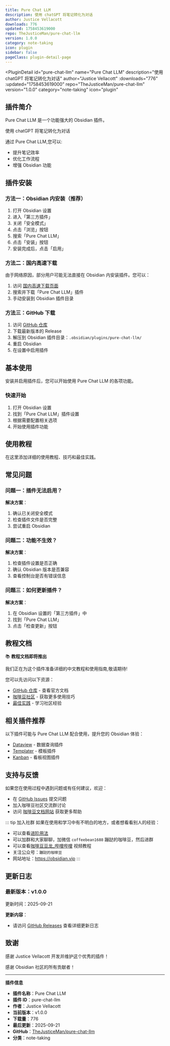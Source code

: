 ```yaml
---
title: Pure Chat LLM
description: 使用 chatGPT 将笔记转化为对话
author: Justice Vellacott
downloads: 776
updated: 1758453619000
repo: TheJusticeMan/pure-chat-llm
version: 1.0.0
category: note-taking
icon: plugin
sidebar: false
pageClass: plugin-detail-page
---
```


<PluginDetail
  id="pure-chat-llm"
  name="Pure Chat LLM"
  description="使用 chatGPT 将笔记转化为对话"
  author="Justice Vellacott"
  :downloads="776"
  :updated="1758453619000"
  repo="TheJusticeMan/pure-chat-llm"
  version="1.0.0"
  category="note-taking"
  icon="plugin"
>

<!-- AUTO_GENERATED_START -->
## 插件简介

Pure Chat LLM 是一个功能强大的 Obsidian 插件。

使用 chatGPT 将笔记转化为对话

通过 Pure Chat LLM,您可以:

- 提升笔记效率
- 优化工作流程
- 增强 Obsidian 功能

<!-- AUTO_GENERATED_END -->

<!-- AUTO_GENERATED_START -->
## 插件安装

### 方法一：Obsidian 内安装（推荐）

1. 打开 Obsidian 设置
2. 进入「第三方插件」
3. 关闭「安全模式」
4. 点击「浏览」按钮
5. 搜索「Pure Chat LLM」
6. 点击「安装」按钮
7. 安装完成后，点击「启用」

### 方法二：国内高速下载

由于网络原因，部分用户可能无法直接在 Obsidian 内安装插件。您可以：

1. 访问 [国内高速下载页面](/zh/documentation/obsidian-plugins-download.html)
2. 搜索并下载「Pure Chat LLM」插件
3. 手动安装到 Obsidian 插件目录

### 方法三：GitHub 下载

1. 访问 [GitHub 仓库](https://github.com/TheJusticeMan/pure-chat-llm)
2. 下载最新版本的 Release
3. 解压到 Obsidian 插件目录：`.obsidian/plugins/pure-chat-llm/`
4. 重启 Obsidian
5. 在设置中启用插件

## 基本使用

安装并启用插件后，您可以开始使用 Pure Chat LLM 的各项功能。

### 快速开始

1. 打开 Obsidian 设置
2. 找到「Pure Chat LLM」插件设置
3. 根据需要配置相关选项
4. 开始使用插件功能

<!-- AUTO_GENERATED_END -->

<!-- CUSTOM_CONTENT_START:tutorial -->
## 使用教程

在这里添加详细的使用教程、技巧和最佳实践。

<!-- CUSTOM_CONTENT_END:tutorial -->

<!-- SHARED_CONTENT_START -->
## 常见问题

### 问题一：插件无法启用？

**解决方案**：
1. 确认已关闭安全模式
2. 检查插件文件是否完整
3. 尝试重启 Obsidian

### 问题二：功能不生效？

**解决方案**：
1. 检查插件设置是否正确
2. 确认 Obsidian 版本是否兼容
3. 查看控制台是否有错误信息

### 问题三：如何更新插件？

**解决方案**：
1. 在 Obsidian 设置的「第三方插件」中
2. 找到「Pure Chat LLM」
3. 点击「检查更新」按钮

## 教程文档

📚 **教程文档即将推出**

我们正在为这个插件准备详细的中文教程和使用指南,敬请期待!

您可以先访问以下资源：
- [GitHub 仓库](https://github.com/TheJusticeMan/pure-chat-llm) - 查看官方文档
- [咖啡豆社区](/zh/bases/) - 获取更多使用技巧
- [最佳实践](/zh/best-practices/) - 学习社区经验

## 相关插件推荐

以下插件可能与 Pure Chat LLM 配合使用，提升您的 Obsidian 体验：

- [Dataview](/zh/plugins/dataview.html) - 数据查询插件
- [Templater](/zh/plugins/templater-obsidian.html) - 模板插件
- [Kanban](/zh/plugins/obsidian-kanban.html) - 看板视图插件

## 支持与反馈

如果您在使用过程中遇到问题或有任何建议，欢迎：

- 在 [GitHub Issues](https://github.com/TheJusticeMan/pure-chat-llm/issues) 提交问题
- 加入咖啡豆社区交流群讨论
- 访问 [咖啡豆文档网站](https://obsidian.vip) 获取更多帮助

::: tip 加入社群
如果在使用和学习中有不明白的地方，或者想看看别人的经验：
- 可以查看[进阶用法](/zh/advanced)
- 可以加群和大家聊聊，加微信 `coffeebean1688` 蹦跶的咖啡豆，然后进群
- 可以查看[咖啡豆豆龙_哔哩哔哩](https://space.bilibili.com/618777356) 视频教程
- 关注公众号：`蹦跶的咖啡豆`
- 网站地址：https://obsidian.vip
:::
<!-- SHARED_CONTENT_END -->

<!-- AUTO_GENERATED_START -->
## 更新日志

### 最新版本：v1.0.0

更新时间：2025-09-21

**更新内容**：
- 请访问 [GitHub Releases](https://github.com/TheJusticeMan/pure-chat-llm/releases) 查看详细更新日志

## 致谢

感谢 Justice Vellacott 开发并维护这个优秀的插件！

感谢 Obsidian 社区的所有贡献者！

---

**插件信息**
- **插件名称**：Pure Chat LLM
- **插件 ID**：pure-chat-llm
- **作者**：Justice Vellacott
- **当前版本**：v1.0.0
- **下载量**：776
- **最后更新**：2025-09-21
- **GitHub**：[TheJusticeMan/pure-chat-llm](https://github.com/TheJusticeMan/pure-chat-llm)
- **分类**：note-taking
<!-- AUTO_GENERATED_END -->

</PluginDetail>

